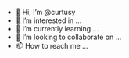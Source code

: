 - 👋 Hi, I’m @curtusy
- 👀 I’m interested in ...
- 🌱 I’m currently learning ...
- 💞️ I’m looking to collaborate on ...
- 📫 How to reach me ...

<!---
curtusy/curtusy is a ✨ special ✨ repository because its `README.md` (this file) appears on your GitHub profile.
You can click the Preview link to take a look at your changes.
--->
